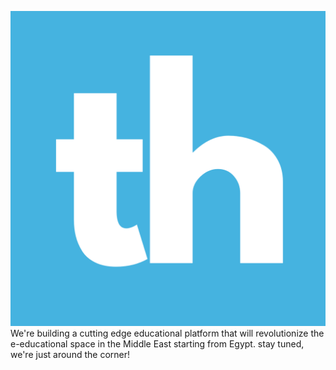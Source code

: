 ![Thanaweya Logo](https://github.com/thanaweya/thanaweya.github.io/blob/main/public/th.png?raw=true)
We're building a cutting edge educational platform that will revolutionize the e-educational space in the Middle East starting from Egypt. stay tuned, we're just around the corner!
